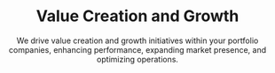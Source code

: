 ---
layout: sub-industry
parent: Private Equity
order: 4
title: "Value Creation and Growth"
subtitle: "We drive value creation and growth initiatives within your portfolio companies, enhancing performance, expanding market presence, and optimizing operations."
challenges:
  - "Stagnating growth during hold periods"
  - "Balancing cost reduction with growth investments"
  - "Adapting to rapidly changing market conditions"
  - "Identifying and executing on accretive add-on acquisitions"
solutions:
  - title: "Performance Improvement Initiatives"
    content:
      - "Cost optimization and operational efficiency programs"
      - "Revenue growth and market expansion strategies"
      - "Working capital optimization"
  - title: "Strategic Growth Planning"
    content:
      - "Market opportunity assessment and prioritization"
      - "New product/service development acceleration"
      - "M&A target identification and integration planning"
  - title: "Accretive Add-On Acquisitions"
    content:
      - "Identifying complementary acquisition targets"
      - "Conducting thorough due diligence and integration planning"
      - "Executing seamless integration to maximize value"
outcomes:
  - "20-30% EBITDA improvement over hold period"
  - "Accelerated organic growth rates"
  - "Successful execution of accretive add-on acquisitions"
  - "Enhanced competitive positioning in target markets"
  
why_choose:
  - "Value Creation Expertise: Proven track record in driving EBITDA growth and operational improvements."
  - "Strategic Insight: Deep understanding of market dynamics and growth drivers."
  - "Data-Driven Approach: Utilizing advanced analytics to inform strategic decisions and performance optimization."
  - "Comprehensive Services: Covering all aspects from performance improvement to strategic growth planning."
  - "Collaborative Partnership: Working closely with your portfolio companies to deliver customized and impactful solutions."
  
cta: "Ready to accelerate value creation and drive growth in your portfolio companies? Contact SLKone today to discover how our specialized services can enhance performance and expand your market presence."
icon: "fa-arrow-up-right-dots"
---